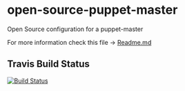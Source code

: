 open-source-puppet-master
=========================

Open Source configuration for a puppet-master

For more information check this file -> [Readme.md](https://github.com/bernd-copperfroghosting/open-source-puppet-master/blob/master/modules/puppet/README.md)

Travis Build Status
-------------------
[![Build Status](https://travis-ci.org/bernd-copperfroghosting/open-source-puppet-master.png?branch=master)](https://travis-ci.org/bernd-copperfroghosting/open-source-puppet-master)
